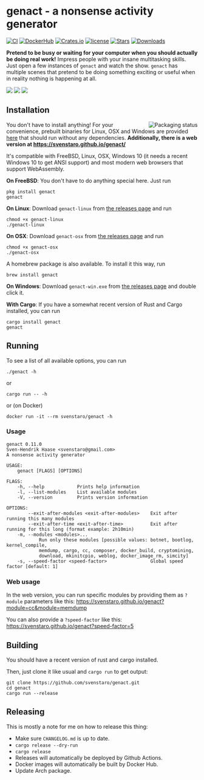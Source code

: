 # genact - a nonsense activity generator

[![CI](https://github.com/svenstaro/genact/workflows/CI/badge.svg)](https://github.com/svenstaro/genact/actions)
[![DockerHub](https://img.shields.io/docker/cloud/build/svenstaro/genact.svg?style=flat)](https://cloud.docker.com/repository/docker/svenstaro/genact)
[![Crates.io](https://img.shields.io/crates/v/genact.svg)](https://crates.io/crates/genact)
[![license](http://img.shields.io/badge/license-MIT-blue.svg)](https://github.com/svenstaro/genact/blob/master/LICENSE)
[![Stars](https://img.shields.io/github/stars/svenstaro/genact.svg)](https://github.com/svenstaro/genact/stargazers)
[![Downloads](https://img.shields.io/github/downloads/svenstaro/genact/total.svg)](https://github.com/svenstaro/genact/releases)

**Pretend to be busy or waiting for your computer when you should actually be doing real work!** Impress people with your insane multitasking skills. Just open a few instances of `genact` and watch the show. `genact` has multiple scenes that pretend to be doing something exciting or useful when in reality nothing is happening at all.

![](gifs/cc.gif)
![](gifs/memdump.gif)
![](gifs/cargo.gif)

## Installation

<a href="https://repology.org/project/genact/versions"><img align="right" src="https://repology.org/badge/vertical-allrepos/genact.svg" alt="Packaging status"></a>

You don't have to install anything! For your convenience, prebuilt binaries for Linux, OSX and Windows are provided [here](https://github.com/svenstaro/genact/releases) that should run without any dependencies. **Additionally, there is a web version at https://svenstaro.github.io/genact/**

It's compatible with FreeBSD, Linux, OSX, Windows 10 (it needs a recent Windows 10 to get ANSI support) and most modern web browsers that support WebAssembly.

**On FreeBSD**: You don't have to do anything special here. Just run

    pkg install genact
    genact

**On Linux**: Download `genact-linux` from [the releases page](https://github.com/svenstaro/genact/releases) and run

    chmod +x genact-linux
    ./genact-linux

**On OSX**: Download `genact-osx` from [the releases page](https://github.com/svenstaro/genact/releases) and run

    chmod +x genact-osx
    ./genact-osx

A homebrew package is also available. To install it this way, run

    brew install genact

**On Windows**: Download `genact-win.exe` from [the releases page](https://github.com/svenstaro/genact/releases) and double click it.

**With Cargo**: If you have a somewhat recent version of Rust and Cargo installed, you can run

    cargo install genact
    genact

## Running

To see a list of all available options, you can run

    ./genact -h

or

    cargo run -- -h

or (on Docker)

    docker run -it --rm svenstaro/genact -h

### Usage

    genact 0.11.0
    Sven-Hendrik Haase <svenstaro@gmail.com>
    A nonsense activity generator

    USAGE:
        genact [FLAGS] [OPTIONS]

    FLAGS:
        -h, --help            Prints help information
        -l, --list-modules    List available modules
        -V, --version         Prints version information

    OPTIONS:
            --exit-after-modules <exit-after-modules>    Exit after running this many modules
            --exit-after-time <exit-after-time>          Exit after running for this long (format example: 2h10min)
        -m, --modules <modules>...
                Run only these modules [possible values: botnet, bootlog, kernel_compile,
                memdump, cargo, cc, composer, docker_build, cryptomining,
                download, mkinitcpio, weblog, docker_image_rm, simcity]
        -s, --speed-factor <speed-factor>                Global speed factor [default: 1]

### Web usage

In the web version, you can run specific modules by providing them as `?module`
parameters like this: https://svenstaro.github.io/genact?module=cc&module=memdump

You can also provide a `?speed-factor` like this:
https://svenstaro.github.io/genact?speed-factor=5

## Building

You should have a recent version of rust and cargo installed.

Then, just clone it like usual and `cargo run` to get output:

    git clone https://github.com/svenstaro/genact.git
    cd genact
    cargo run --release

## Releasing

This is mostly a note for me on how to release this thing:

- Make sure `CHANGELOG.md` is up to date.
- `cargo release --dry-run`
- `cargo release`
- Releases will automatically be deployed by Github Actions.
- Docker images will automatically be built by Docker Hub.
- Update Arch package.
